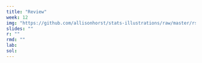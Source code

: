 ```yaml
---
title: "Review"
week: 12
img: "https://github.com/allisonhorst/stats-illustrations/raw/master/rstats-artwork/heartyr.gif"
slides: ""
r: ""
rmd: ""
lab:
sol:
---
```

